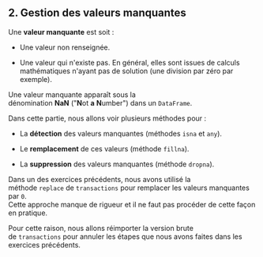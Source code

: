 ## 2. Gestion des valeurs manquantes

Une **valeur manquante** est soit :

- Une valeur non renseignée.

- Une valeur qui n'existe pas. En général, elles sont issues de calculs mathématiques n'ayant pas de solution (une division par zéro par exemple).

Une valeur manquante apparaît sous la dénomination **NaN** ("**N**ot **a** **N**umber") dans un `DataFrame`.

Dans cette partie, nous allons voir plusieurs méthodes pour :

- La **détection** des valeurs manquantes (méthodes `isna` et `any`).

- Le **remplacement** de ces valeurs (méthode `fillna`).

- La **suppression** des valeurs manquantes (méthode `dropna`).

Dans un des exercices précédents, nous avons utilisé la méthode `replace` de `transactions` pour remplacer les valeurs manquantes par `0`.  
Cette approche manque de rigueur et il ne faut pas procéder de cette façon en pratique.

Pour cette raison, nous allons réimporter la version brute de `transactions` pour annuler les étapes que nous avons faites dans les exercices précédents.
